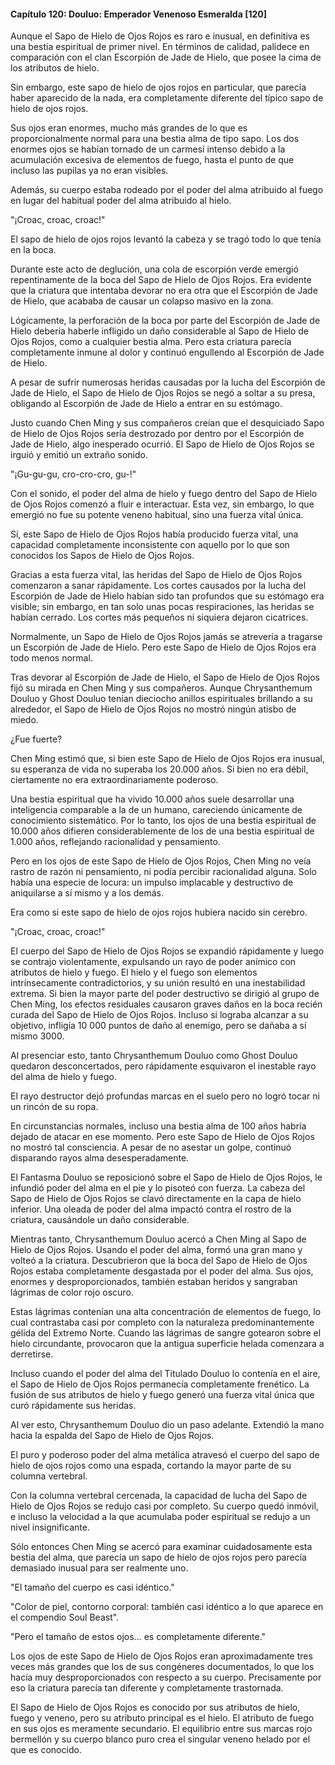 
#### Capítulo 120: Douluo: Emperador Venenoso Esmeralda [120]

Aunque el Sapo de Hielo de Ojos Rojos es raro e inusual, en definitiva es una bestia espiritual de primer nivel. En términos de calidad, palidece en comparación con el clan Escorpión de Jade de Hielo, que posee la cima de los atributos de hielo.

Sin embargo, este sapo de hielo de ojos rojos en particular, que parecía haber aparecido de la nada, era completamente diferente del típico sapo de hielo de ojos rojos.

Sus ojos eran enormes, mucho más grandes de lo que es proporcionalmente normal para una bestia alma de tipo sapo. Los dos enormes ojos se habían tornado de un carmesí intenso debido a la acumulación excesiva de elementos de fuego, hasta el punto de que incluso las pupilas ya no eran visibles.

Además, su cuerpo estaba rodeado por el poder del alma atribuido al fuego en lugar del habitual poder del alma atribuido al hielo.

"¡Croac, croac, croac!"

El sapo de hielo de ojos rojos levantó la cabeza y se tragó todo lo que tenía en la boca.

Durante este acto de deglución, una cola de escorpión verde emergió repentinamente de la boca del Sapo de Hielo de Ojos Rojos. Era evidente que la criatura que intentaba devorar no era otra que el Escorpión de Jade de Hielo, que acababa de causar un colapso masivo en la zona.

Lógicamente, la perforación de la boca por parte del Escorpión de Jade de Hielo debería haberle infligido un daño considerable al Sapo de Hielo de Ojos Rojos, como a cualquier bestia alma. Pero esta criatura parecía completamente inmune al dolor y continuó engullendo al Escorpión de Jade de Hielo.

A pesar de sufrir numerosas heridas causadas por la lucha del Escorpión de Jade de Hielo, el Sapo de Hielo de Ojos Rojos se negó a soltar a su presa, obligando al Escorpión de Jade de Hielo a entrar en su estómago.

Justo cuando Chen Ming y sus compañeros creían que el desquiciado Sapo de Hielo de Ojos Rojos sería destrozado por dentro por el Escorpión de Jade de Hielo, algo inesperado ocurrió. El Sapo de Hielo de Ojos Rojos se irguió y emitió un extraño sonido.

"¡Gu-gu-gu, cro-cro-cro, gu-!"

Con el sonido, el poder del alma de hielo y fuego dentro del Sapo de Hielo de Ojos Rojos comenzó a fluir e interactuar. Esta vez, sin embargo, lo que emergió no fue su potente veneno habitual, sino una fuerza vital única.

Sí, este Sapo de Hielo de Ojos Rojos había producido fuerza vital, una capacidad completamente inconsistente con aquello por lo que son conocidos los Sapos de Hielo de Ojos Rojos.

Gracias a esta fuerza vital, las heridas del Sapo de Hielo de Ojos Rojos comenzaron a sanar rápidamente. Los cortes causados por la lucha del Escorpión de Jade de Hielo habían sido tan profundos que su estómago era visible; sin embargo, en tan solo unas pocas respiraciones, las heridas se habían cerrado. Los cortes más pequeños ni siquiera dejaron cicatrices.

Normalmente, un Sapo de Hielo de Ojos Rojos jamás se atrevería a tragarse un Escorpión de Jade de Hielo. Pero este Sapo de Hielo de Ojos Rojos era todo menos normal.

Tras devorar al Escorpión de Jade de Hielo, el Sapo de Hielo de Ojos Rojos fijó su mirada en Chen Ming y sus compañeros. Aunque Chrysanthemum Douluo y Ghost Douluo tenían dieciocho anillos espirituales brillando a su alrededor, el Sapo de Hielo de Ojos Rojos no mostró ningún atisbo de miedo.

¿Fue fuerte?

Chen Ming estimó que, si bien este Sapo de Hielo de Ojos Rojos era inusual, su esperanza de vida no superaba los 20.000 años. Si bien no era débil, ciertamente no era extraordinariamente poderoso.

Una bestia espiritual que ha vivido 10.000 años suele desarrollar una inteligencia comparable a la de un humano, careciendo únicamente de conocimiento sistemático. Por lo tanto, los ojos de una bestia espiritual de 10.000 años difieren considerablemente de los de una bestia espiritual de 1.000 años, reflejando racionalidad y pensamiento.

Pero en los ojos de este Sapo de Hielo de Ojos Rojos, Chen Ming no veía rastro de razón ni pensamiento, ni podía percibir racionalidad alguna. Solo había una especie de locura: un impulso implacable y destructivo de aniquilarse a sí mismo y a los demás.

Era como si este sapo de hielo de ojos rojos hubiera nacido sin cerebro.

"¡Croac, croac, croac!"

El cuerpo del Sapo de Hielo de Ojos Rojos se expandió rápidamente y luego se contrajo violentamente, expulsando un rayo de poder anímico con atributos de hielo y fuego. El hielo y el fuego son elementos intrínsecamente contradictorios, y su unión resultó en una inestabilidad extrema. Si bien la mayor parte del poder destructivo se dirigió al grupo de Chen Ming, los efectos residuales causaron graves daños en la boca recién curada del Sapo de Hielo de Ojos Rojos. Incluso si lograba alcanzar a su objetivo, infligía 10 000 puntos de daño al enemigo, pero se dañaba a sí mismo 3000.

Al presenciar esto, tanto Chrysanthemum Douluo como Ghost Douluo quedaron desconcertados, pero rápidamente esquivaron el inestable rayo del alma de hielo y fuego.

El rayo destructor dejó profundas marcas en el suelo pero no logró tocar ni un rincón de su ropa.

En circunstancias normales, incluso una bestia alma de 100 años habría dejado de atacar en ese momento. Pero este Sapo de Hielo de Ojos Rojos no mostró tal consciencia. A pesar de no asestar un golpe, continuó disparando rayos alma desesperadamente.

El Fantasma Douluo se reposicionó sobre el Sapo de Hielo de Ojos Rojos, le infundió poder del alma en el pie y lo pisoteó con fuerza. La cabeza del Sapo de Hielo de Ojos Rojos se clavó directamente en la capa de hielo inferior. Una oleada de poder del alma impactó contra el rostro de la criatura, causándole un daño considerable.

Mientras tanto, Chrysanthemum Douluo acercó a Chen Ming al Sapo de Hielo de Ojos Rojos. Usando el poder del alma, formó una gran mano y volteó a la criatura. Descubrieron que la boca del Sapo de Hielo de Ojos Rojos estaba completamente desgastada por el poder del alma. Sus ojos, enormes y desproporcionados, también estaban heridos y sangraban lágrimas de color rojo oscuro.

Estas lágrimas contenían una alta concentración de elementos de fuego, lo cual contrastaba casi por completo con la naturaleza predominantemente gélida del Extremo Norte. Cuando las lágrimas de sangre gotearon sobre el hielo circundante, provocaron que la antigua superficie helada comenzara a derretirse.

Incluso cuando el poder del alma del Titulado Douluo lo contenía en el aire, el Sapo de Hielo de Ojos Rojos permanecía completamente frenético. La fusión de sus atributos de hielo y fuego generó una fuerza vital única que curó rápidamente sus heridas.

Al ver esto, Chrysanthemum Douluo dio un paso adelante. Extendió la mano hacia la espalda del Sapo de Hielo de Ojos Rojos.

El puro y poderoso poder del alma metálica atravesó el cuerpo del sapo de hielo de ojos rojos como una espada, cortando la mayor parte de su columna vertebral.

Con la columna vertebral cercenada, la capacidad de lucha del Sapo de Hielo de Ojos Rojos se redujo casi por completo. Su cuerpo quedó inmóvil, e incluso la velocidad a la que acumulaba poder espiritual se redujo a un nivel insignificante.

Sólo entonces Chen Ming se acercó para examinar cuidadosamente esta bestia del alma, que parecía un sapo de hielo de ojos rojos pero parecía demasiado inusual para ser realmente uno.

"El tamaño del cuerpo es casi idéntico."

"Color de piel, contorno corporal: también casi idéntico a lo que aparece en el compendio Soul Beast".

"Pero el tamaño de estos ojos... es completamente diferente."

Los ojos de este Sapo de Hielo de Ojos Rojos eran aproximadamente tres veces más grandes que los de sus congéneres documentados, lo que los hacía muy desproporcionados con respecto a su cuerpo. Precisamente por eso la criatura parecía tan diferente y completamente trastornada.

El Sapo de Hielo de Ojos Rojos es conocido por sus atributos de hielo, fuego y veneno, pero su atributo principal es el hielo. El atributo de fuego en sus ojos es meramente secundario. El equilibrio entre sus marcas rojo bermellón y su cuerpo blanco puro crea el singular veneno helado por el que es conocido.